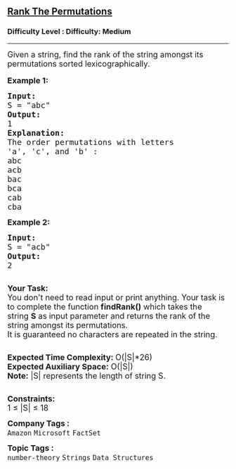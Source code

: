 <h2><a href="https://www.geeksforgeeks.org/problems/rank-the-permutations2229/1?itm_source=geeksforgeeks&itm_medium=article&itm_campaign=practice_card">Rank The Permutations</a></h2><h3>Difficulty Level : Difficulty: Medium</h3><hr><div class="problems_problem_content__Xm_eO"><p><span style="font-size: 18px;">Given a string, find the rank of the string amongst its permutations sorted lexicographically.&nbsp;</span><br><br><span style="font-size: 18px;"><strong>Example 1:</strong></span></p>
<pre><span style="font-size: 18px;"><strong>Input:</strong>
S = "abc"</span>
<span style="font-size: 18px;"><strong>Output:</strong>
1</span>
<strong><span style="font-size: 18px;">Explanation:</span></strong>
<span style="font-size: 18px;">The order permutations with letters 
'a', 'c', and 'b' : 
abc
acb
bac
bca
cab
cba</span></pre>
<p><span style="font-size: 18px;"><strong>Example 2:</strong></span></p>
<pre><span style="font-size: 18px;"><strong>Input:</strong>
S = "acb"</span>
<span style="font-size: 18px;"><strong>Output:</strong>
2</span>
</pre>
<p><br><span style="font-size: 18px;"><strong>Your Task:</strong><br>You don't need to read input or print anything. Your&nbsp;task is to complete the function&nbsp;<strong>findRank()</strong>&nbsp;which takes the string&nbsp;<strong>S</strong>&nbsp;as input parameter&nbsp;and returns the rank of the string amongst its permutations.</span><br><span style="font-size: 18px;">It is guaranteed no characters are repeated in the string.</span></p>
<p><br><span style="font-size: 18px;"><strong>Expected Time Complexity:&nbsp;</strong>O(|S|*26)<br><strong>Expected Auxiliary Space:</strong>&nbsp;O(|S|)</span><br><span style="font-size: 18px;"><strong>Note:</strong>&nbsp;|S| represents the length of string S.</span></p>
<p><br><span style="font-size: 18px;"><strong>Constraints:</strong></span><br><span style="font-size: 18px;">1 ≤ |S| ≤ 18</span></p></div><p><span style=font-size:18px><strong>Company Tags : </strong><br><code>Amazon</code>&nbsp;<code>Microsoft</code>&nbsp;<code>FactSet</code>&nbsp;<br><p><span style=font-size:18px><strong>Topic Tags : </strong><br><code>number-theory</code>&nbsp;<code>Strings</code>&nbsp;<code>Data Structures</code>&nbsp;